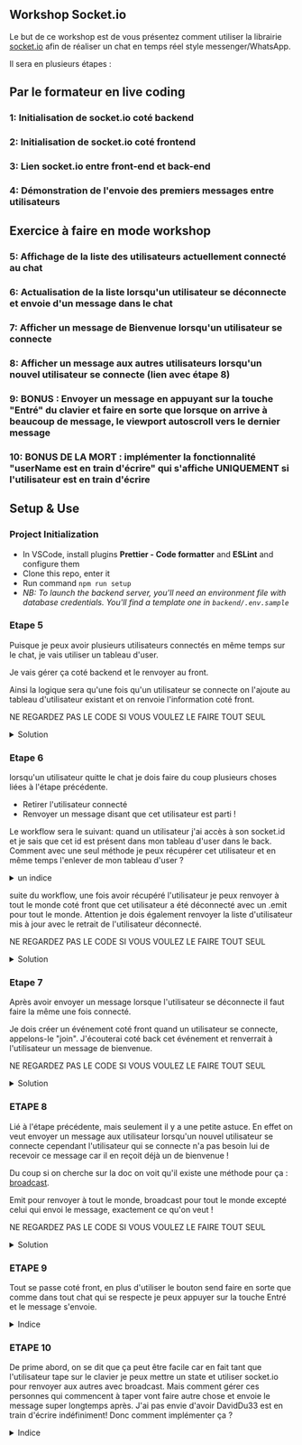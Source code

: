 ## Workshop Socket.io

Le but de ce workshop est de vous présentez comment utiliser la librairie [socket.io](https://socket.io/) afin de réaliser un chat en temps réel style messenger/WhatsApp.

Il sera en plusieurs étapes :

## Par le formateur en live coding

### 1: Initialisation de socket.io coté backend

### 2: Initialisation de socket.io coté frontend

### 3: Lien socket.io entre front-end et back-end

### 4: Démonstration de l'envoie des premiers messages entre utilisateurs

## Exercice à faire en mode workshop

### 5: Affichage de la liste des utilisateurs actuellement connecté au chat

### 6: Actualisation de la liste lorsqu'un utilisateur se déconnecte et envoie d'un message dans le chat

### 7: Afficher un message de Bienvenue lorsqu'un utilisateur se connecte

### 8: Afficher un message aux autres utilisateurs lorsqu'un nouvel utilisateur se connecte (lien avec étape 8)

### 9: BONUS : Envoyer un message en appuyant sur la touche "Entré" du clavier et faire en sorte que lorsque on arrive à beaucoup de message, le viewport autoscroll vers le dernier message

### 10: BONUS DE LA MORT : implémenter la fonctionnalité "userName est en train d'écrire" qui s'affiche UNIQUEMENT si l'utilisateur est en train d'écrire

## Setup & Use

### Project Initialization

- In VSCode, install plugins **Prettier - Code formatter** and **ESLint** and configure them
- Clone this repo, enter it
- Run command `npm run setup`
- _NB: To launch the backend server, you'll need an environment file with database credentials. You'll find a template one in `backend/.env.sample`_

### Etape 5

Puisque je peux avoir plusieurs utilisateurs connectés en même temps sur le chat, je vais utiliser
un tableau d'user.

Je vais gérer ça coté backend et le renvoyer au front.

Ainsi la logique sera qu'une fois qu'un utilisateur se connecte on l'ajoute au tableau d'utilisateur
existant et on renvoie l'information coté front.

NE REGARDEZ PAS LE CODE SI VOUS VOULEZ LE FAIRE TOUT SEUL

<details>
<summary> Solution </summary>
<br>

```js
// je stock mes users dans un tableau
let users = [];

// pour avoir la liste des utilisateurs connectés

socket.on("newUser", (data) => {
  users.push(data); // j'ajoute l'utilisateur à mon tableau avec les data reçues du front
  io.emit("newUserResponse", users);
});
```

</details>

### Etape 6

lorsqu'un utilisateur quitte le chat je dois faire du coup plusieurs choses liées à l'étape précédente.

- Retirer l'utilisateur connecté
- Renvoyer un message disant que cet utilisateur est parti !

Le workflow sera le suivant: quand un utilisateur j'ai accès à son socket.id et je sais que cet id est présent dans mon tableau d'user dans le back. Comment avec une seul méthode je peux récupérer cet utilisateur et en même temps l'enlever de mon tableau d'user ?

<details>
<summary> un indice </summary>
<br>

.filter bien sur !

</details>

suite du workflow, une fois avoir récupéré l'utilisateur je peux renvoyer à tout le monde coté front que cet utilisateur a été déconnecté avec un .emit pour tout le monde.
Attention je dois également renvoyer la liste d'utilisateur mis à jour avec le retrait de l'utilisateur déconnecté.

NE REGARDEZ PAS LE CODE SI VOUS VOULEZ LE FAIRE TOUT SEUL

<details>
<summary> Solution </summary>
<br>

BACKEND :

```js
socket.on("disconnect", () => {
  // je récupère les infos de l'utilisateur déconnecté avec .filter;
  const actualUser = users.filter((user) => user.socketID === socket.id);
  const userToBeDisconnected = actualUser[0];

  // j'update mon tableau d'utilisateur en enlevant mon utilisateur avec filter encore une fois.
  users = users.filter((user) => user.socketID !== socket.id);

  // je renvoi ma liste mis à jour d'utilisateur coté front
  io.emit("newUserResponse", users);

  // je renvoie coté front l'info comme quoi l'utilisateur a quitté le chat.
  // on note que je dis que l'utilisateur qui renvoie se message et le chat bot mais c'est
  // comme vous voulez
  if (userToBeDisconnected) {
    io.emit("messageResponse", {
      text: `${userToBeDisconnected.userName} a quitté le chat`,
      name: "Chat Robot",
    });
  }
});
```

FRONTEND : ChatPage.jsx

```js
const [messages, setMessages] = useState([]);

useEffect(() => {
  socket.on("messageResponse", (message) => {
    setMessages([...messages, message]);
  });
}, [socket, messages]); // réagit lorsque un user est connecté avec socket
// et lorsque message change pour que mon tableau de message dans mon state s'update.
```

FRONT-END : ChatBar.jsx

```js
const [users, setUsers] = useState([]);

useEffect(() => {
  socket.on("newUserResponse", (user) => setUsers(user));
}, [socket, users]); // réagit lorsque un user est connecté avec socket
// et lorsque user change pour que mon tableau d'user dans mon state s'update.
```

</details>

### Etape 7

Après avoir envoyer un message lorsque l'utilisateur se déconnecte il faut faire la même une fois connecté.

Je dois créer un événement coté front quand un utilisateur se connecte, appelons-le "join".
J'écouterai coté back cet événement et renverrait à l'utilisateur un message de bienvenue.

NE REGARDEZ PAS LE CODE SI VOUS VOULEZ LE FAIRE TOUT SEUL

<details>
<summary> Solution </summary>
<br>

BACKEND :

```js
// welcome message quand un utilisateur arrive
socket.on("join", (data) => {
  // renvoie un message à la personne qui vient de se connecter
  // je renvoie un message avec un text, un name, un id, le socketID de la personne et un boolean
  // ce boolean me servira coté front à différencier les messages auto de bienvenue ou autre
  // contrairement aux messages envoyés par un utilisateur en particulier.
  socket.emit("welcome", {
    text: `Bienvenue ${data.userName}`,
    name: "Chat Robot",
    id: `${socket.id}${Math.random()}`,
    socketID: socket.id,
    welcome: true,
  });
});
```

FRONT : ChatPage.jsx

```js
const [messages, setMessages] = useState([]);

useEffect(() => {
  socket.on("welcome", (message) => {
    setMessages([...messages, message]);
  });
}, [socket, messages]); // réagit lorsque un user est connecté avec socket
// et lorsque message change pour que mon tableau de message dans mon state s'update.
```

</details>

### ETAPE 8

Lié à l'étape précédente, mais seulement il y a une petite astuce. En effet on veut envoyer un message aux utilisateur lorsqu'un nouvel utilisateur se connecte cependant l'utilisateur qui se connecte n'a pas besoin lui de recevoir ce message car il en reçoit déjà un de bienvenue !

Du coup si on cherche sur la doc on voit qu'il existe une méthode pour ça : [broadcast](https://socket.io/get-started/chat#broadcasting).

Emit pour renvoyer à tout le monde, broadcast pour tout le monde excepté celui qui envoi le message, exactement ce qu'on veut !

NE REGARDEZ PAS LE CODE SI VOUS VOULEZ LE FAIRE TOUT SEUL

<details>
<summary> Solution </summary>
<br>

BACKEND :

```js
// welcome message quand un utilisateur arrive
// welcome message quand un utilisateur arrive
socket.on("join", (data) => {
  // CODE DE L'ETAPE PRECENDANTE

  // renvoie un message aux autres utilisateurs comme quoi un nouvel utilisateur a rejoint le chat
  // avec broadcast on note qu'on utilise quand meme emit mais avant on dit bien qu'on envoie pas à
  // l'utilisateur qui envoie le message mais seulement aux autres.
  // io.emit = TOUT LE MONDE
  // socker.broadcast.emit = TOUT LE MONDE SAUF LA PERSONNE QUI EMET LE MESSAGE
  socket.broadcast.emit("welcome", {
    text: `${data.userName} a rejoint le chat`,
    name: "Chat Robot",
    id: `${socket.id}${Math.random()}`,
    socketID: socket.id,
    welcome: true,
  });
});
```

</details>

### ETAPE 9

Tout se passe coté front, en plus d'utiliser le bouton send faire en sorte que comme dans tout chat qui se respecte je peux appuyer sur la touche Entré et le message s'envoie.

<details>
<summary> Indice </summary>
<br>

lorsque'un utilisateur intéragit avec un input on obtient un événement qu'on récupère généralement dans
un const onChange = (event) => {};

Et bien je vous propose d'aller chercher du coté de event.key, soit en faisant du console.log soit en allant sur la doc : [event key](https://developer.mozilla.org/en-US/docs/Web/API/KeyboardEvent/key).

Pour ce qui est de l'autoScroll lorsqu'on a beaucoup de message regardez par [ici](https://developer.mozilla.org/en-US/docs/Web/API/Element/scrollIntoView) avec un certain [useRef](https://beta.reactjs.org/reference/react/useRef)

Pour le reste c'est un BONUS, BON CHANCE.

</details>

### ETAPE 10

De prime abord, on se dit que ça peut être facile car en fait tant que l'utilisateur tape sur le clavier
je peux mettre un state et utiliser socket.io pour renvoyer aux autres avec broadcast. Mais comment gérer
ces personnes qui commencent à taper vont faire autre chose et envoie le message super longtemps après.
J'ai pas envie d'avoir DavidDu33 est en train d'écrire indéfiniment! Donc comment implémenter ça ?

<details>
<summary> Indice </summary>
<br>

BONUS DE LA MORT, donc c'est mort pas d'indice. SORRY BRO.

</details>
